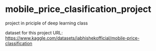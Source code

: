 # mobile_price_clasification_project
project in priciple of deep learning class





dataset for this project URL:  https://www.kaggle.com/datasets/iabhishekofficial/mobile-price-classification
